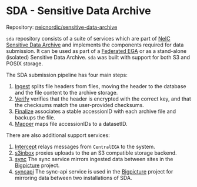 SDA - Sensitive Data Archive
============

Repository:
[neicnordic/sensitive-data-archive](https://github.com/neicnordic/sensitive-data-archive)

`sda` repository consists of a suite of services which are part of [NeIC Sensitive Data Archive](https://neic-sda.readthedocs.io/en/latest/) and implements the components required for data submission.
It can be used as part of a [Federated EGA](https://ega-archive.org/federated) or as a stand-alone (isolated) Sensitive Data Archive.
`sda` was built with support for both S3 and POSIX storage.

The SDA submission pipeline has four main steps:

1. [Ingest](ingest.md) splits file headers from files, moving the header to the database and the file content to the archive storage.
2. [Verify](verify.md) verifies that the header is encrypted with the correct key, and that the checksums match the user-provided checksums.
3. [Finalize](finalize.md) associates a stable accessionID with each archive file and backups the file.
4. [Mapper](mapper.md) maps file accessionIDs to a datasetID.

There are also additional support services:

1. [Intercept](intercept.md) relays messages from `CentralEGA` to the system.
2. [s3inbox](s3inbox.md) proxies uploads to the an S3 compatible storage backend.
3. [sync](sync.md) The sync service mirrors ingested data between sites in the [Bigpicture](https://bigpicture.eu/) project.
4. [syncapi](syncapi.md) The sync-api service is used in the [Bigpicture](https://bigpicture.eu/) project for mirroring data between two installations of SDA.
